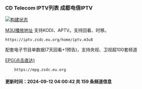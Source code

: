 ### CD Telecom IPTV列表 成都电信IPTV
[![构建状态](https://danzhu-01.coding.net/badges/cd-telecom-iptv/job/4701255/build.svg)](https://danzhu-01.coding.net/p/cd-telecom-iptv/ci/job)

[M3U播放地址](https://iptv.zsdc.eu.org/home/iptv.m3u8) 支持KODI、APTV。支持回看、时移。

    https://iptv.zsdc.eu.org/home/iptv.m3u8

配套电子节目单数据(7天回看+1预告)，支持央视、卫视超100套频道

[EPG(点击直达)](https://epg.zsdc.eu.org)
        
        https://epg.zsdc.eu.org

#### 更新时间：2024-09-12 04:00:42 共 159 条频道信息